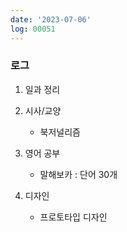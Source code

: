 ```yaml
---
date: '2023-07-06'
log: 00051
---
```


### 로그

1. 일과 정리


2. 시사/교양
	- 북저널리즘


3. 영어 공부
	- 말해보카 : 단어 30개


4. 디자인
	- 프로토타입 디자인